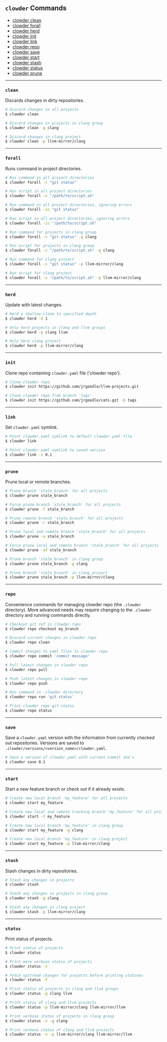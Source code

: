 ## `clowder` Commands

- [clowder clean](https://github.com/JrGoodle/clowder/blob/master/docs/commands.md#clean)
- [clowder forall](https://github.com/JrGoodle/clowder/blob/master/docs/commands.md#forall)
- [clowder herd](https://github.com/JrGoodle/clowder/blob/master/docs/commands.md#herd)
- [clowder init](https://github.com/JrGoodle/clowder/blob/master/docs/commands.md#init)
- [clowder link](https://github.com/JrGoodle/clowder/blob/master/docs/commands.md#link)
- [clowder repo](https://github.com/JrGoodle/clowder/blob/master/docs/commands.md#repo)
- [clowder save](https://github.com/JrGoodle/clowder/blob/master/docs/commands.md#save)
- [clowder start](https://github.com/JrGoodle/clowder/blob/master/docs/commands.md#start)
- [clowder stash](https://github.com/JrGoodle/clowder/blob/master/docs/commands.md#stash)
- [clowder status](https://github.com/JrGoodle/clowder/blob/master/docs/commands.md#status)
- [clowder prune](https://github.com/JrGoodle/clowder/blob/master/docs/commands.md#prune)

---

### `clean`

Discards changes in dirty repositories.

```bash
# Discard changes in all projects
$ clowder clean

# Discard changes in projects in clang group
$ clowder clean -g clang

# Discard changes in clang project
$ clowder clean -p llvm-mirror/clang
```

---

### `forall`

Runs command in project directories.

```bash
# Run command in all project directories
$ clowder forall -c "git status"

# Run script in all project directories
$ clowder forall -c "/path/to/script.sh"

# Run command in all project directories, ignoring errors
$ clowder forall -ic "git status"

# Run script in all project directories, ignoring errors
$ clowder forall -ic "/path/to/script.sh"

# Run command for projects in clang group
$ clowder forall -c "git status" -g clang

# Run script for projects in clang group
$ clowder forall -c "/path/to/script.sh" -g clang

# Run command for clang project
$ clowder forall -c "git status" -p llvm-mirror/clang

# Run script for clang project
$ clowder forall -c "/path/to/script.sh" -p llvm-mirror/clang
```

---

### `herd`

Update with latest changes.

```bash
# Herd a shallow clone to specified depth
$ clowder herd -d 1

# Only herd projects in clang and llvm groups
$ clowder herd -g clang llvm

# Only herd clang project
$ clowder herd -p llvm-mirror/clang
```

---

### `init`

Clone repo containing `clowder.yaml` file ('clowder repo').

```bash
# Clone clowder repo
$ clowder init https://github.com/jrgoodle/llvm-projects.git

# Clone clowder repo from branch 'tags'
$ clowder init https://github.com/jrgoodle/cats.git -b tags
```

---

### `link`

Set `clowder.yaml` symlink.

```bash
# Point clowder.yaml symlink to default clowder.yaml file
$ clowder link

# Point clowder.yaml symlink to saved version
$ clowder link -v 0.1
```

---

### `prune`

Prune local or remote branches.

```bash
# Prune branch 'stale_branch' for all projects
$ clowder prune stale_branch

# Force prune branch 'stale_branch' for all projects
$ clowder prune -f stale_branch

# Prune remote branch 'stale_branch' for all projects
$ clowder prune -r stale_branch

# Prune local and remote branch 'stale_branch' for all projects
$ clowder prune -a stale_branch

# Force prune local and remote branch 'stale_branch' for all projects
$ clowder prune -af stale_branch

# Prune branch 'stale_branch' in clang group
$ clowder prune stale_branch -g clang

# Prune branch 'stale_branch' in clang project
$ clowder prune stale_branch -p llvm-mirror/clang
```

---

### `repo`

Convenience commands for managing clowder repo (the `.clowder` directory).
More advanced needs may require changing to the `.clowder` directory and running commands directly.

```bash
# Checkout git ref in clowder repo
$ clowder repo checkout my_branch

# Discard current changes in clowder repo
$ clowder repo clean

# Commit changes to yaml files in clowder repo
$ clowder repo commit 'commit message'

# Pull latest changes in clowder repo
$ clowder repo pull

# Push latest changes in clowder repo
$ clowder repo push

# Run command in .clowder directory
$ clowder repo run 'git status'

# Print clowder repo git status
$ clowder repo status
```

---

### `save`

Save a `clowder.yaml` version with the information from currently checked out repositories.
Versions are saved to `.clowder/versions/<version_name>/clowder.yaml`.

```bash
# Save a version of clowder.yaml with current commit sha's
$ clowder save 0.1
```

---

### `start`

Start a new feature branch or check out if it already exists.

```bash
# Create new local branch 'my_feature' for all projects
$ clowder start my_feature

# Create new local and remote tracking branch 'my_feature' for all projects
$ clowder start -t my_feature

# Create new local branch 'my_feature' in clang group
$ clowder start my_feature -g clang

# Create new local branch 'my_feature' in clang project
$ clowder start my_feature -p llvm-mirror/clang
```

---

### `stash`

Stash changes in dirty repositories.

```bash
# Stash any changes in projects
$ clowder stash

# Stash any changes in projects in clang group
$ clowder stash -g clang

# Stash any changes in clang project
$ clowder stash -p llvm-mirror/clang
```

---

### `status`

Print status of projects.

```bash
# Print status of projects
$ clowder status

# Print more verbose status of projects
$ clowder status -v

# Fetch upstream changes for projects before printing statuses
$ clowder status -f

# Print status of projects in clang and llvm groups
$ clowder status -g clang llvm

# Print status of clang and llvm projects
$ clowder status -p llvm-mirror/clang llvm-mirror/llvm

# Print verbose status of projects in clang group
$ clowder status -v -g clang

# Print verbose status of clang and llvm projects
$ clowder status -v -p llvm-mirror/clang llvm-mirror/llvm
```
